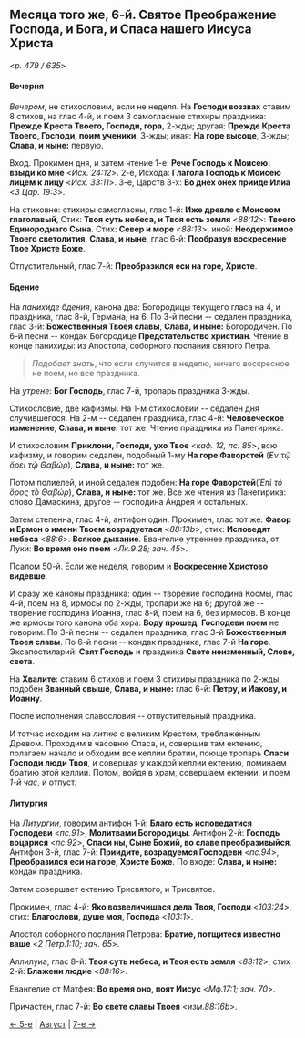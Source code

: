 
## Месяца того же, 6-й. Святое Преображение Господа, и Бога, и Спаса нашего Иисуса Христа

<*p. 479 / 635*>

#### Вечерня

*Вечером*, не стихословим, если не неделя. На **Господи воззвах** ставим 8 стихов, на глас 4-й, 
и поем 3 самогласные стихиры праздника: **Прежде Креста Твоего, Господи, гора**, 2-жды;
другая: **Прежде Креста Твоего, Господи, поим ученики**, 3-жды;
иная: **На горе высоце**, 3-жды; **Слава, и ныне:** первую.

Вход. Прокимен дня, и затем чтение 1-е: **Рече Господь к Моисею: взыди ко мне** <*Исх. 24:12*>.
2-е, Исхода: **Глагола Господь к Моисею лицем к лицу** <*Исх. 33:11*>.
3-е, Царств 3-х: **Во днех онех прииде Илиа** <*3 Цар. 19:3*>.

На стиховне: стихиры самогласны, глас 1-й: **Иже древле с Моисеом глаголавый**,
Стих: **Твоя суть небеса, и Твоя есть земля** <*88:12*>: **Твоего Единороднаго Сына**.
Стих: **Север и море** <*88:13*>, иной: **Неодержимое Твоего светолития**.
**Слава, и ныне**, глас 6-й: **Пообразуя воскресение Твое Христе Боже**.

Отпустительный, глас 7-й: **Преобразился еси на горе, Христе**.

#### Бдение

На *панихиде бдения*, канона два: Богородицы текущего гласа на 4, и праздника, глас 8-й, Германа, на 6.
По 3-й песни -- седален праздника, глас 3-й: **Божественныя Твоея славы**, **Слава, и ныне:** Богородичен.
По 6-й песни -- кондак Богородице **Предстательство христиан**.
Чтение в конце панихиды: из Апостола, соборного послания святого Петра.

> *Подобает знать*, что если случится в неделю, ничего воскресное не поем, но все праздника.

На *утрене*: **Бог Господь**, глас 7-й, тропарь праздника 3-жды.

Стихословие, две кафизмы. 
На 1-м стихословии -- седален дня случившегося. 
На 2-м -- седален праздника, глас 4-й: **Человеческое изменение**, **Слава, и ныне:** тот же. 
Чтение праздника из Панегирика. 

И стихословим **Приклони, Господи, ухо Твое** <*каф. 12, пс. 85*>, всю кафизму, и говорим
седален, подобный 1-му **На горе Фаворстей** (*̓Εν τῷ ὄρει τῷ Θαβώρ*), **Слава, и ныне:** тот же.

Потом полиелей, и иной седален подобен: **На горе Фаворстей**(*Ἐπὶ τὸ ὄρος τὸ Θαβώρ*), **Слава, и ныне:** тот же.
Все же чтения из Панегирика: слово Дамаскина, другое -- господина Андрея и остальных.

Затем степенна, глас 4-й, антифон один.
Прокимен, глас тот же: **Фавор и Ермон о имени Твоем возрадуетася** <*88:13b*>, стих: **Исповедят небеса** <*88:6*>. 
**Всякое дыхание**.
Евангелие утреннее праздника, от Луки: **Во время оно поем** <*Лк.9:28; зач. 45*>. 

Псалом 50-й. Если же неделя, говорим и **Воскресение Христово видевше**.

И сразу же каноны праздника: один -- творение господина Космы, глас 4-й, поем на 8, ирмосы по 2-жды, 
тропари же на 6; другой же -- творение господина Иоанна, глас 8-й, поем на 6, без ирмосов. 
В конце же ирмосы того канона оба хора: **Воду прошед**. **Господеви поем** не говорим.
По 3-й песни -- седален праздника, глас 3-й **Божественныя Твоея славы**.
По 6-й песни -- кондак праздника, глас 7-й **На горе**.
Эксапостиларий: **Свят Господь** и праздника **Свете неизменный, Слове, света**.

На **Хвалите**: ставим 6 стихов и поем 3 стихиры праздника по 2-жды,
подобен **Званный свыше**, **Слава, и ныне:** глас 6-й: **Петру, и Иакову, и Иоанну**.

После исполнения славословия -- отпустительный праздника.

И тотчас исходим на *литию* с великим Крестом, треблаженным Древом.
Проходим в часовню Спаса, и, совершив там ектению, полагаем начало и обходим все келлии братии, 
поюще тропарь **Спаси Господи люди Твоя**, и совершая у каждой келлии ектению,
поминаем братию этой келлии. Потом, войдя в храм, совершаем ектении, и поем *1-й час*, и отпуст.

#### Литургия

На *Литургии*, говорим антифон 1-й: **Благо есть исповедатися Господеви** <*пс.91*>, 
**Молитвами Богородицы**. 
Антифон 2-й: **Господь воцарися** <*пс.92*>, **Спаси ны, Сыне Божий, во славе преобразивыйся**. 
Антифон 3-й, глас 7-й: **Приидите, возрадуемся Господеви** <*пс.94*>, 
**Преобразился еси на горе, Христе Боже**.
По входе: **Слава, и ныне:** кондак праздника. 

Затем совершает ектению Трисвятого, и Трисвятое. 

Прокимен, глас 4-й: **Яко возвеличишася дела Твоя, Господи** <*103:24*>, 
стих: **Благослови, душе моя, Господа** <*103:1*>.

Апостол соборного послания Петрова: **Братие, потщитеся известно ваше** <*2 Петр.1:10; зач. 65*>.

Аллилуиа, глас 8-й: **Твоя суть небеса, и Твоя есть земля** <*88:12*>, стих 2-й: **Блажени людие** <*88:16*>.

Евангелие от Матфея: **Во время оно, поят Иисус** <*Мф.17:1; зач. 70*>.

Причастен, глас 7-й: **Во свете славы Твоея** <*изм.88:16b*>.

[← 5-е](08_05_EUR.ru.md) | [Август](README.md#6-й) | [7-е →](08_07_EUR.ru.md)
